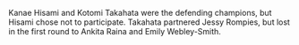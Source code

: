 Kanae Hisami and Kotomi Takahata were the defending champions, but Hisami chose not to participate. Takahata partnered Jessy Rompies, but lost in the first round to Ankita Raina and Emily Webley-Smith.
